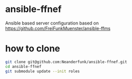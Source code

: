 # ansible-ffnef
Ansible based server configuration based on https://github.com/FreiFunkMuenster/ansible-ffms

# how to clone
```bash
git clone git@github.com:Neanderfunk/ansible-ffnef.git
cd ansible-ffnef
git submodule update --init roles
```
